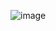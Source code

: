 ![image](https://user-images.githubusercontent.com/37860569/156261639-9aa32f87-ff0c-49b6-bfa0-730033680617.png)
